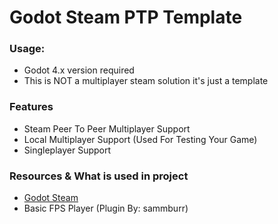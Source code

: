 # Godot Steam PTP Template

### Usage:
* Godot 4.x version required
* This is NOT a multiplayer steam solution it's just a template

### Features
* Steam Peer To Peer Multiplayer Support
* Local Multiplayer Support (Used For Testing Your Game)
* Singleplayer Support

### Resources & What is used in project
* [Godot Steam](https://godotsteam.com)
* Basic FPS Player (Plugin By: sammburr)
